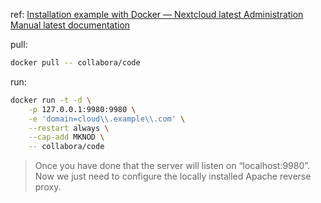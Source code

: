

[repo-server]: https://github.com/nextcloud/server.git
[repo-ui-vue]: https://github.com/nextcloud/nextcloud-vue.git

[repo-app-android]: https://github.com/nextcloud/android.git
[repo-app-ios]: https://github.com/nextcloud/ios.git
[repo-app-desktop]: https://github.com/nextcloud/desktop.git

[repo-talk]: https://github.com/nextcloud/spreed.git

[site]: https://nextcloud.com
[docs]: https://docs.nextcloud.com

[doc-docker]: https://docs.nextcloud.com/server/latest/admin_manual/office/example-docker.html

ref: [Installation example with Docker — Nextcloud latest Administration Manual latest documentation][doc-docker]

pull:

~~~ sh
docker pull -- collabora/code
~~~

run:

~~~ sh
docker run -t -d \
    -p 127.0.0.1:9980:9980 \
    -e 'domain=cloud\\.example\\.com' \
    --restart always \
    --cap-add MKNOD \
    -- collabora/code
~~~

> Once you have done that the server will listen on “localhost:9980”. 
> Now we just need to configure the locally installed Apache reverse proxy. 


